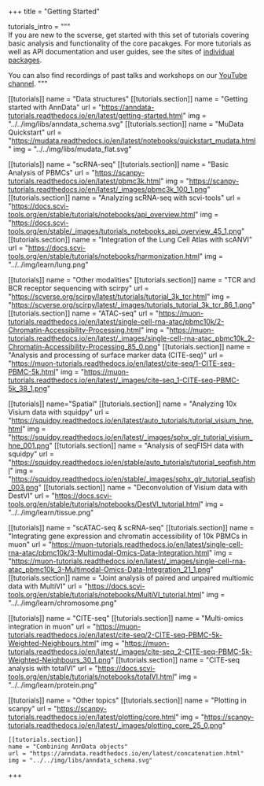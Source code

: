 +++
title = "Getting Started"

tutorials_intro = """\
If you are new to the scverse, get started with this set of tutorials covering basic analysis and functionality of the core pacakges.
For more tutorials as well as API documentation and user guides, see the sites of [individual packages](/packages/).

You can also find recordings of past talks and workshops on our [YouTube channel](https://www.youtube.com/channel/UCpsvsIAW3R5OdftJKKuLNMA).
"""

[[tutorials]]
	name = "Data structures"
	[[tutorials.section]]
	name = "Getting started with AnnData"
	url = "https://anndata-tutorials.readthedocs.io/en/latest/getting-started.html"
	img = "../../img/libs/anndata_schema.svg"
	[[tutorials.section]]
	name = "MuData Quickstart"
	url = "https://mudata.readthedocs.io/en/latest/notebooks/quickstart_mudata.html"
	img = "../../img/libs/mudata_flat.svg"

[[tutorials]]
	name = "scRNA-seq"
	[[tutorials.section]]
	name = "Basic Analysis of PBMCs"
	url = "https://scanpy-tutorials.readthedocs.io/en/latest/pbmc3k.html"
	img = "https://scanpy-tutorials.readthedocs.io/en/latest/_images/pbmc3k_100_1.png"
	[[tutorials.section]]
	name = "Analyzing scRNA-seq with scvi-tools"
	url = "https://docs.scvi-tools.org/en/stable/tutorials/notebooks/api_overview.html"
	img = "https://docs.scvi-tools.org/en/stable/_images/tutorials_notebooks_api_overview_45_1.png"
	[[tutorials.section]]
	name = "Integration of the Lung Cell Atlas with scANVI"
	url = "https://docs.scvi-tools.org/en/stable/tutorials/notebooks/harmonization.html"
	img = "../../img/learn/lung.png"


[[tutorials]]
	name = "Other modalities"
	[[tutorials.section]]
	name = "TCR and BCR receptor sequencing with scirpy"
	url = "https://scverse.org/scirpy/latest/tutorials/tutorial_3k_tcr.html"
	img = "https://scverse.org/scirpy/latest/_images/tutorials_tutorial_3k_tcr_86_1.png"
	[[tutorials.section]]
	name = "ATAC-seq"
	url = "https://muon-tutorials.readthedocs.io/en/latest/single-cell-rna-atac/pbmc10k/2-Chromatin-Accessibility-Processing.html"
	img = "https://muon-tutorials.readthedocs.io/en/latest/_images/single-cell-rna-atac_pbmc10k_2-Chromatin-Accessibility-Processing_85_0.png"
	[[tutorials.section]]
	name = "Analysis and processing of surface marker data (CITE-seq)"
	url = "https://muon-tutorials.readthedocs.io/en/latest/cite-seq/1-CITE-seq-PBMC-5k.html"
	img = "https://muon-tutorials.readthedocs.io/en/latest/_images/cite-seq_1-CITE-seq-PBMC-5k_38_1.png"

[[tutorials]]
	name="Spatial"
	[[tutorials.section]]
	name = "Analyzing 10x Visium data with squidpy"
	url = "https://squidpy.readthedocs.io/en/latest/auto_tutorials/tutorial_visium_hne.html"
	img = "https://squidpy.readthedocs.io/en/latest/_images/sphx_glr_tutorial_visium_hne_001.png"
	[[tutorials.section]]
	name = "Analysis of seqFISH data with squidpy"
	url = "https://squidpy.readthedocs.io/en/stable/auto_tutorials/tutorial_seqfish.html"
	img = "https://squidpy.readthedocs.io/en/stable/_images/sphx_glr_tutorial_seqfish_003.png"
	[[tutorials.section]]
	name = "Deconvolution of Visium data with DestVI"
	url = "https://docs.scvi-tools.org/en/stable/tutorials/notebooks/DestVI_tutorial.html"
	img = "../../img/learn/tissue.png"

[[tutorials]]
	name = "scATAC-seq & scRNA-seq"
	[[tutorials.section]]
	name = "Integrating gene expression and chromatin accessibility of 10k PBMCs in muon"
	url = "https://muon-tutorials.readthedocs.io/en/latest/single-cell-rna-atac/pbmc10k/3-Multimodal-Omics-Data-Integration.html"
	img = "https://muon-tutorials.readthedocs.io/en/latest/_images/single-cell-rna-atac_pbmc10k_3-Multimodal-Omics-Data-Integration_21_1.png"
	[[tutorials.section]]
	name = "Joint analysis of paired and unpaired multiomic data with MultiVI"
	url = "https://docs.scvi-tools.org/en/stable/tutorials/notebooks/MultiVI_tutorial.html"
	img = "../../img/learn/chromosome.png"

[[tutorials]]
	name = "CITE-seq"
	[[tutorials.section]]
	name = "Multi-omics integration in muon"
	url = "https://muon-tutorials.readthedocs.io/en/latest/cite-seq/2-CITE-seq-PBMC-5k-Weighted-Neighbours.html"
	img = "https://muon-tutorials.readthedocs.io/en/latest/_images/cite-seq_2-CITE-seq-PBMC-5k-Weighted-Neighbours_30_1.png"
	[[tutorials.section]]
	name = "CITE-seq analysis with totalVI"
	url = "https://docs.scvi-tools.org/en/stable/tutorials/notebooks/totalVI.html"
	img = "../../img/learn/protein.png"

[[tutorials]]
	name = "Other topics"
	[[tutorials.section]]
	name = "Plotting in scanpy"
	url = "https://scanpy-tutorials.readthedocs.io/en/latest/plotting/core.html"
	img = "https://scanpy-tutorials.readthedocs.io/en/latest/_images/plotting_core_25_0.png"

	[[tutorials.section]]
	name = "Combining AnnData objects"
	url = "https://anndata.readthedocs.io/en/latest/concatenation.html"
	img = "../../img/libs/anndata_schema.svg"

+++
